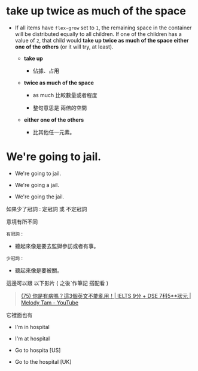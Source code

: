 # take up twice as much of the space

- If all items have `flex-grow` set to `1`, the remaining space in the container will be distributed equally to all children. If one of the children has a value of `2`, that child would **take up twice as much of the space either one of the others** (or it will try, at least).
  
  - **take up** 
    
    - 佔據、占用
  
  - **twice as much of the space** 
    
    - as much 比較數量或者程度
    
    - 整句意思是 兩倍的空間
  
  - **either one of the others** 
    
    - 比其他任一元素。

# We're going to jail.

- We're going to jail.

- We're going a jail. 

- We're going the jail.

如果少了冠詞 : 定冠詞 或 不定冠詞 

意境有所不同

`有冠詞` :

- 聽起來像是要去監獄參訪或者有事。

`少冠詞` :

- 聽起來像是要被關。

這邊可以跟 以下影片 ( 之後ˋ作筆記 搭配看 )

> [(75) 你是有病嗎？這3個英文不能亂用！| IELTS 9分 + DSE 7科5**狀元 | Melody Tam - YouTube](https://www.youtube.com/watch?v=fj7SHv4Jhw4) 

它裡面也有 

- I'm in hospital 

- I'm at hospital

- Go to hospita [US]

- Go to the hospital [UK]
